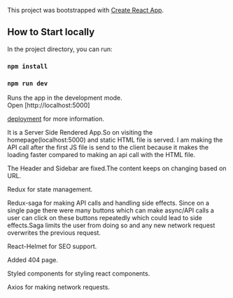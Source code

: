 This project was bootstrapped with [Create React App](https://github.com/facebook/create-react-app).

## How to Start locally

In the project directory, you can run:

### `npm install`

### `npm run dev`

Runs the app in the development mode.<br />
Open [http://localhost:5000]

[deployment](https://xspace-ssr.herokuapp.com/) for more information.

It is a Server Side Rendered App.So on visiting the homepage(localhost:5000) and static HTML file is served.
I am making the API call after the first JS file is send to the client because it makes the loading faster compared to making an api call with the HTML file.

The Header and Sidebar are fixed.The content keeps on changing based on URL.

Redux for state management.

Redux-saga for making API calls and handling side effects.
Since on a single page there were many buttons which can make async/API calls a user can click on these buttons repeatedly which could lead to side effects.Saga limits the user from doing so and any new network request overwrites the previous request.

React-Helmet for SEO support.

Added 404 page.

Styled components for styling react components.

Axios for making network requests.



